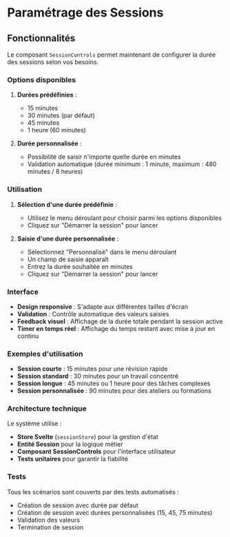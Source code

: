 # Paramétrage des Sessions

## Fonctionnalités

Le composant `SessionControls` permet maintenant de configurer la durée des sessions selon vos besoins.

### Options disponibles

1. **Durées prédéfinies** :
   - 15 minutes
   - 30 minutes (par défaut)
   - 45 minutes
   - 1 heure (60 minutes)

2. **Durée personnalisée** :
   - Possibilité de saisir n'importe quelle durée en minutes
   - Validation automatique (durée minimum : 1 minute, maximum : 480 minutes / 8 heures)

### Utilisation

1. **Sélection d'une durée prédéfinie** :
   - Utilisez le menu déroulant pour choisir parmi les options disponibles
   - Cliquez sur "Démarrer la session" pour lancer

2. **Saisie d'une durée personnalisée** :
   - Sélectionnez "Personnalisé" dans le menu déroulant
   - Un champ de saisie apparaît
   - Entrez la durée souhaitée en minutes
   - Cliquez sur "Démarrer la session" pour lancer

### Interface

- **Design responsive** : S'adapte aux différentes tailles d'écran
- **Validation** : Contrôle automatique des valeurs saisies
- **Feedback visuel** : Affichage de la durée totale pendant la session active
- **Timer en temps réel** : Affichage du temps restant avec mise à jour en continu

### Exemples d'utilisation

- **Session courte** : 15 minutes pour une révision rapide
- **Session standard** : 30 minutes pour un travail concentré
- **Session longue** : 45 minutes ou 1 heure pour des tâches complexes
- **Session personnalisée** : 90 minutes pour des ateliers ou formations

### Architecture technique

Le système utilise :

- **Store Svelte** (`sessionStore`) pour la gestion d'état
- **Entité Session** pour la logique métier
- **Composant SessionControls** pour l'interface utilisateur
- **Tests unitaires** pour garantir la fiabilité

### Tests

Tous les scénarios sont couverts par des tests automatisés :

- Création de session avec durée par défaut
- Création de session avec durées personnalisées (15, 45, 75 minutes)
- Validation des valeurs
- Termination de session
